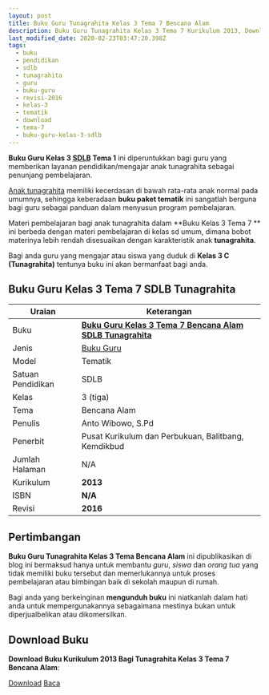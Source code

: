 ```yaml
---
layout: post
title: Buku Guru Tunagrahita Kelas 3 Tema 7 Bencana Alam
description: Buku Guru Tunagrahita Kelas 3 Tema 7 Kurikulum 2013, Download buku Kelas 3 Tema 7 Bencana Alam bagi tunagrahita
last_modified_date: 2020-02-23T03:47:20.398Z
tags:
  - buku
  - pendidikan
  - sdlb
  - tunagrahita
  - guru
  - buku-guru
  - revisi-2016
  - kelas-3
  - tematik
  - download
  - tema-7
  - buku-guru-kelas-3-sdlb
---
```


**Buku Guru Kelas 3 <abbr title="Sekolah Dasar Luar Biasa">SDLB</abbr> Tema 1** ini diperuntukkan bagi guru yang memberikan layanan pendidikan/mengajar anak tunagrahita sebagai penunjang pembelajaran.

[Anak tunagrahita](/teori/tunagrahita "Apa itu Tunagrahita") memiliki kecerdasan di bawah rata-rata anak normal pada umumnya, sehingga keberadaan **buku paket tematik** ini sangatlah berguna bagi guru sebagai panduan dalam menyusun program pembelajaran.

Materi pembelajaran bagi anak tunagrahita dalam **Buku Kelas 3 Tema 7 ** ini berbeda dengan materi pembelajaran di kelas sd umum, dimana bobot materinya lebih rendah disesuaikan dengan karakteristik anak **tunagrahita**.

Bagi anda guru yang mengajar atau siswa yang duduk di **Kelas 3 C (Tunagrahita)** tentunya buku ini akan bermanfaat bagi anda.

## Buku Guru Kelas 3 Tema 7 SDLB Tunagrahita  

|Uraian|Keterangan|
| --- | --- |
|Buku|<a href="/bse/buku-guru-tunagrahita-kelas-3-tema-7-bencana-alam" title="Buku Guru Kelas 3 Tema 7 Bencana Alam SDLB Tunagrahita"><strong>Buku Guru Kelas 3 Tema 7 Bencana Alam SDLB Tunagrahita</strong></a>|
|Jenis|<a href="/bse" title="Buku Guru" target="_blank">Buku Guru</a>|
|Model|Tematik|
|Satuan Pendidikan|SDLB|
|Kelas|3 (tiga)|
|Tema|Bencana Alam|
|Penulis| Anto Wibowo, S.Pd|
|Penerbit|Pusat Kurikulum dan Perbukuan, Balitbang, Kemdikbud|
|Jumlah Halaman|N/A|
|Kurikulum|<strong>2013</strong>|
|ISBN|<strong>N/A</strong>|
|Revisi|<strong>2016</strong>|

## Pertimbangan
**Buku Guru Tunagrahita Kelas 3 Tema Bencana Alam** ini dipublikasikan di blog ini bermaksud hanya untuk membantu _guru_, _siswa_ dan _orang tua_ yang tidak memiliki buku tersebut dan memerlukannya untuk proses pembelajaran atau bimbingan baik di sekolah maupun di rumah.

Bagi anda yang berkeinginan <b>mengunduh buku</b> ini niatkanlah dalam hati anda untuk mempergunakannya sebagaimana mestinya bukan untuk diperjualbelikan atau dikomersilkan.
  
## Download Buku
**Download Buku Kurikulum 2013 Bagi Tunagrahita Kelas 3 Tema 7 Bencana Alam**:
<p class="center"><a class="button download" href="https://docs.google.com/uc?export=download&id=1faQxLNWzj9OhrYxW2R6FuM-4oMAUy5XQ" rel="nofollow" target="_blank" title="Download Buku Guru Tunagrahita Kelas 3 Tema Bencana Alam">Download</a>
<a class="button demo open-dialog" href="https://drive.google.com/file/d/1faQxLNWzj9OhrYxW2R6FuM-4oMAUy5XQ/preview" rel="nofollow" target="_blank" title="Download Buku Guru Tunagrahita Kelas 3 Tema Bencana Alam">Baca</a></p>
